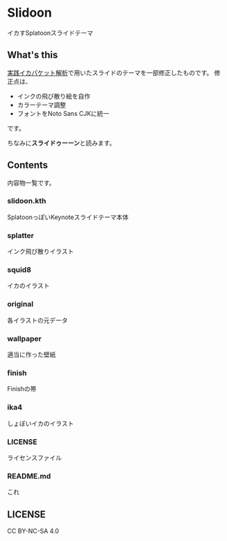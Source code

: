 # Slidoon
イカすSplatoonスライドテーマ

## What's this
[実践イカパケット解析](http://www.slideshare.net/mzyy94/packetoon)で用いたスライドのテーマを一部修正したものです。
修正点は、

- インクの飛び散り絵を自作
- カラーテーマ調整
- フォントをNoto Sans CJKに統一

です。

ちなみに**スライドゥーーン**と読みます。


## Contents
内容物一覧です。

### slidoon.kth
SplatoonっぽいKeynoteスライドテーマ本体

### splatter
インク飛び散りイラスト

### squid8
イカのイラスト

### original
各イラストの元データ

### wallpaper
適当に作った壁紙

### finish
Finishの帯

### ika4
しょぼいイカのイラスト

### LICENSE
ライセンスファイル

### README.md
これ




## LICENSE
CC BY-NC-SA 4.0
